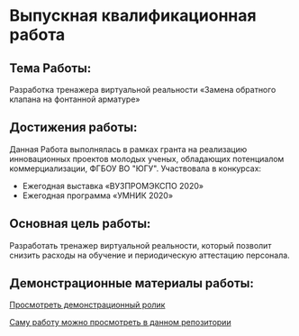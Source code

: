 # Выпускная квалификационная работа

## **Тема Работы:** 
Разработка тренажера виртуальной реальности «Замена обратного клапана на фонтанной арматуре»

## **Достижения работы:** 
Данная Работа выполнялась в рамках гранта на реализацию инновационных проектов молодых ученых, обладающих потенциалом коммерциализации, ФГБОУ ВО "ЮГУ".
Участвовала в конкурсах:
  * Ежегодная выставка «ВУЗПРОМЭКСПО 2020» 
  * Ежегодная программа «УМНИК 2020»


## **Основная цель работы:**
  Разработать тренажер виртуальной реальности, который позволит снизить расходы на обучение и
периодическую аттестацию персонала.


## **Демонстрационные материалы работы:**
[Просмотреть демонстрационный ролик](https://youtu.be/0ddIPUs9GX0)

[Саму работу можно просмотреть в данном репозитории](https://github.com/Kerroline/GraduateWork/blob/main/Graduate_Work_Sinyagin_1171b_Lastest.pdf)
